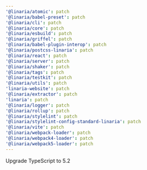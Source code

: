 ```yaml
---
'@linaria/atomic': patch
'@linaria/babel-preset': patch
'@linaria/cli': patch
'@linaria/core': patch
'@linaria/esbuild': patch
'@linaria/griffel': patch
'@linaria/babel-plugin-interop': patch
'@linaria/postcss-linaria': patch
'@linaria/react': patch
'@linaria/server': patch
'@linaria/shaker': patch
'@linaria/tags': patch
'@linaria/testkit': patch
'@linaria/utils': patch
'linaria-website': patch
'@linaria/extractor': patch
'linaria': patch
'@linaria/logger': patch
'@linaria/rollup': patch
'@linaria/stylelint': patch
'@linaria/stylelint-config-standard-linaria': patch
'@linaria/vite': patch
'@linaria/webpack-loader': patch
'@linaria/webpack4-loader': patch
'@linaria/webpack5-loader': patch
---
```


Upgrade TypeScript to 5.2
